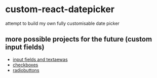 # custom-react-datepicker
attempt to build my own fully customisable date picker

## more possible projects for the future (custom input fields)
- [input fields and textaewas](https://moderncss.dev/custom-css-styles-for-form-inputs-and-textareas/)
- [checkboxes](https://moderncss.dev/pure-css-custom-checkbox-style/)
- [radiobuttons](https://moderncss.dev/pure-css-custom-styled-radio-buttons/)
